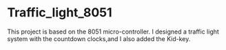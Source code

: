 # Traffic_light_8051
This project is based on the 8051 micro-controller. I designed a traffic light system with the countdown clocks,and I also added the Kid-key.
